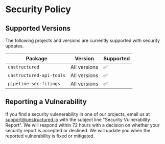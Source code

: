 # Security Policy

## Supported Versions

The following projects and versions are currently supported with security updates.

| Package | Version | Supported          |
| ------- | ------- | ------------------ |
| `unstructured` | All versions   | :white_check_mark: |
| `unstructured-api-tools` | All versions   | :white_check_mark: |
| `pipeline-sec-filings` | All versions   | :white_check_mark: |

## Reporting a Vulnerability

If you find a security vulenerability in one of our projects, email us
at [support@unstructured.io](mailto?support@unstructured.io?subject=Security%20Vulnerability%20Report)
with the subject line "Security Vulnerability Report". We will respond within 72 hours with a
decision on whether your security report is accepted or declined. We will update you when
the reported vulnerability is fixed or mitigated.
